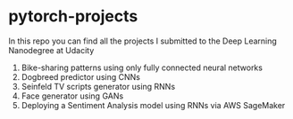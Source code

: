 # pytorch-projects
In this repo you can find all the projects I submitted to the Deep Learning Nanodegree at Udacity

1. Bike-sharing patterns using only fully connected neural networks
2. Dogbreed predictor using CNNs
3. Seinfeld TV scripts generator using RNNs
4. Face generator using GANs
5. Deploying a Sentiment Analysis model using RNNs via AWS SageMaker




